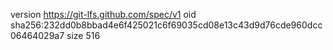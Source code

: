 version https://git-lfs.github.com/spec/v1
oid sha256:232dd0b8bbad4e6f425021c6f69035cd08e13c43d9d76cde960dcc06464029a7
size 516
